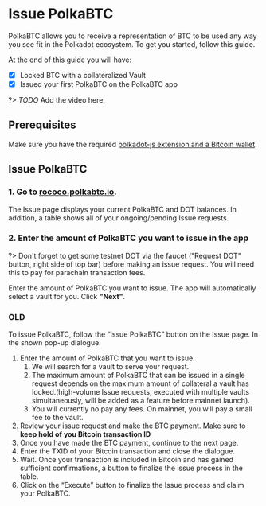 # Issue PolkaBTC

PolkaBTC allows you to receive a representation of BTC to be used any way you see fit in the Polkadot ecosystem.
To get you started, follow this guide.

At the end of this guide you will have:

- [x] Locked BTC with a collateralized Vault
- [x] Issued your first PolkaBTC on the PolkaBTC app

?> _TODO_ Add the video here.

## Prerequisites

Make sure you have the required [polkadot-js extension and a Bitcoin wallet](start/prereq.md).


## Issue PolkaBTC


### 1. Go to [ rococo.polkabtc.io](https://rococo.polkabtc.io/app).

The Issue page displays your current PolkaBTC and DOT balances. In addition, a table shows all of your ongoing/pending Issue requests.



### 2. Enter the amount of PolkaBTC you want to issue in the app

?> Don't forget to get some testnet DOT via the faucet ("Request DOT" button, right side of top bar) before making an issue request. You will need this to pay for parachain transaction fees.

Enter the amount of PolkaBTC you want to issue. The app will automatically select a vault for you. Click **"Next"**.


### OLD


To issue PolkaBTC, follow the “Issue PolkaBTC” button on the Issue page. In the shown pop-up dialogue:

1. Enter the amount of PolkaBTC that you want to issue.
    1. We will search for a vault to serve your request.
    2. The maximum amount of PolkaBTC that can be issued in a single request depends on the maximum amount of collateral a vault has locked.(high-volume Issue requests, executed with multiple vaults simultaneously, will be added as a feature before mainnet launch).
    3. You will currently no pay any fees. On mainnet, you will pay a small fee to the vault.
2. Review your issue request and make the BTC payment. Make sure to **keep hold of you Bitcoin transaction ID**
3. Once you have made the BTC payment, continue to the next page.
4. Enter the TXID of your Bitcoin transaction and close the dialogue.
5. Wait. Once your transaction is included in Bitcoin and has gained sufficient confirmations, a button to finalize the issue process in the table.
6. Click on the “Execute” button to finalize the Issue process and claim your PolkaBTC.
